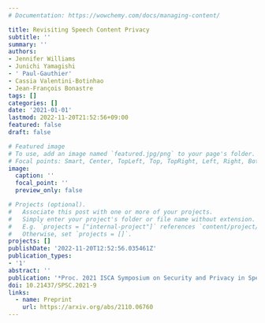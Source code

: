 ```yaml
---
# Documentation: https://wowchemy.com/docs/managing-content/

title: Revisiting Speech Content Privacy
subtitle: ''
summary: ''
authors:
- Jennifer Williams
- Junichi Yamagishi
- ' Paul-Gauthier'
- Cassia Valentini-Botinhao
- Jean-François Bonastre
tags: []
categories: []
date: '2021-01-01'
lastmod: 2022-11-20T21:52:56+09:00
featured: false
draft: false

# Featured image
# To use, add an image named `featured.jpg/png` to your page's folder.
# Focal points: Smart, Center, TopLeft, Top, TopRight, Left, Right, BottomLeft, Bottom, BottomRight.
image:
  caption: ''
  focal_point: ''
  preview_only: false

# Projects (optional).
#   Associate this post with one or more of your projects.
#   Simply enter your project's folder or file name without extension.
#   E.g. `projects = ["internal-project"]` references `content/project/deep-learning/index.md`.
#   Otherwise, set `projects = []`.
projects: []
publishDate: '2022-11-20T12:52:56.035461Z'
publication_types:
- '1'
abstract: ''
publication: '*Proc. 2021 ISCA Symposium on Security and Privacy in Speech Communication*'
doi: 10.21437/SPSC.2021-9
links:
  - name: Preprint
    url: https://arxiv.org/abs/2110.06760
---
```

